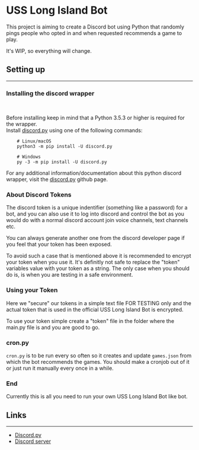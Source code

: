 # USS Long Island Bot
This project is aiming to create a Discord bot using Python that randomly pings people who opted in and when requested recommends a game to play.

It's WIP, so everything will change.

## Setting up

---

### Installing the discord wrapper

<br>

Before installing keep in mind that a Python 3.5.3 or higher is required for the wrapper.<br>
Install [discord.py](https://github.com/Rapptz/discord.py) using one of the following commands:

        # Linux/macOS
        python3 -m pip install -U discord.py

        # Windows
        py -3 -m pip install -U discord.py

For any additional information/documentation about this python discord wrapper, visit the [discord.py](https://github.com/Rapptz/discord.py) github page.

### About Discord Tokens

The discord token is a unique indentifier (something like a password) for a bot, and you can also use it to log into discord and control the bot as you would do with a normal discord account join voice channels, text channels etc.

You can always generate another one from the discord developer page if you feel that your token has been exposed.

To avoid such a case that is mentioned above it is recommended to encrypt your token when you use it. It's definitly not safe to replace the "token" variables value with your token as a string. The only case when you should do is, is when you are testing in a safe environment.

### Using your Token

Here we "secure" our tokens in a simple text file FOR TESTING only and the actual token that is used in the official USS Long Island Bot is encrypted.

To use your token simple create a "token" file in the folder where the main.py file is and you are good to go.

### cron.py

`cron.py` is to be run every so often so it creates and update `games.json` from which the bot recommends the games. You should make a cronjob out of it or just run it manually every once in a while.

### End
Currently this is all you need to run your own USS Long Island Bot like bot.

## Links

---

- [Discord.py](https://github.com/Rapptz/discord.py)
- [Discord server](https://discord.gg/Bqj5UteMfy)
